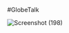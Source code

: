#GlobeTalk

![Screenshot (198)](https://github.com/user-attachments/assets/3d9cc199-d70f-440e-a7ae-16e352096141)
